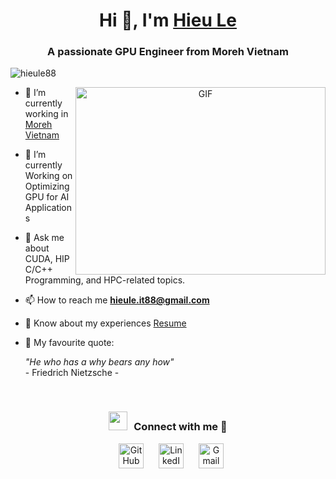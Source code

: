 <h1 align="center">Hi 👋, I'm <a href="https://www.linkedin.com/in/hieu-le-dinh-481a871b9/" target="blank">
Hieu Le</a></h1>
<h3 align="center">A passionate GPU Engineer from Moreh Vietnam</h3>

<p align="left"> <img src="https://komarev.com/ghpvc/?username=hieule88&label=Profile%20views&color=0e75b6&style=flat" alt="hieule88" /> </p>

<a target="_blank" align="center">
  <img align="right" top="500" height="300" width="400" alt="GIF" src="https://camo.githubusercontent.com/7de37139d0b4c1ce40865e799b446c0e963a3dd8fb68d239707237c40604fa3d/68747470733a2f2f63646e2e6472696262626c652e636f6d2f75736572732f3733303730332f73637265656e73686f74732f363538313234332f6176656e746f2e676966">
</a>

- 🔭 I’m currently working in <a href="https://moreh.io/" target="blank">Moreh Vietnam</a>

- 🌱 I’m currently Working on Optimizing GPU for AI Applications

- 💬 Ask me about CUDA, HIP C/C++ Programming, and HPC-related topics.
  
- 📫 How to reach me **hieule.it88@gmail.com**

- 📄 Know about my experiences <a href="https://www.dropbox.com/scl/fi/oq6opfy2vapolb51e10zq/LeDinhHieu-CV.pdf?rlkey=6hnf3p9qe3o7j7xvj5fvfqhfx&dl=0" target="blank">Resume</a>

- 💬 My favourite quote: 
	<div>
        <i>"He who has a why bears any how"</i>
        <br/>
        - Friedrich Nietzsche -
    	</div>
<br/>

<h3 align="center" > <img src="https://media.giphy.com/media/iY8CRBdQXODJSCERIr/giphy.gif" width="30" height="30" style="margin-right: 10px;">Connect with me 🤝 </h3>

<p align="center">


<div align="center"  class="icons-social" style="margin-left: 10px;">
        <a href="https://github.com/hieule88"><img src="https://upload.wikimedia.org/wikipedia/commons/thumb/a/ae/Github-desktop-logo-symbol.svg/2048px-Github-desktop-logo-symbol.svg.png" alt="GitHub" style="width: 40px; margin: 0 10px;"></a>
	<a href="https://www.linkedin.com/in/hieu-le-dinh-481a871b9/"><img src="https://i0.wp.com/gmlconsult.com/wp-content/uploads/2021/10/Illustration-of-Linkedin-icon-on-transparent-background-PNG.png?ssl=1" alt="LinkedIn" style="width: 40px; margin: 0 10px;"></a>
	<a href="mailto:hieule.it88@gmail"><img src="https://static.vecteezy.com/system/resources/previews/016/716/465/original/gmail-icon-free-png.png" alt="Gmail" style="width: 40px; margin: 0 10px;"></a>
</div>

</p>
